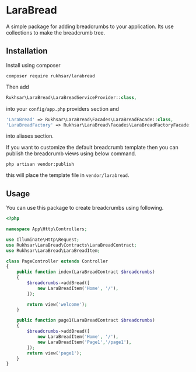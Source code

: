 # LaraBread

A simple package for adding breadcrumbs to your application. Its use collections to make the breadcrumb tree.

## Installation

Install using composer 

```
composer require rukhsar/larabread
```

Then add 

```php
Rukhsar\LaraBread\LaraBreadServiceProvider::class,
```
into your `config/app.php`   providers section and 

```php
'LaraBread' => Rukhsar\LaraBread\Facades\LaraBreadFacade::class,
'LaraBreadFactory' => Rukhsar\LaraBread\Facades\LaraBreadFactoryFacade::class,
```

into aliases section. 

If you want to customize the default breadcrumb template then you can publish the breadcrumb views using below command.

```
php artisan vendor:publish
```

this will place the template file in `vendor/larabread`.

## Usage

You can use this package to create breadcrumbs using following.

```php
<?php

namespace App\Http\Controllers;

use Illuminate\Http\Request;
use Rukhsar\LaraBread\Contracts\LaraBreadContract;
use Rukhsar\LaraBread\LaraBreadItem;

class PageController extends Controller
{
    public function index(LaraBreadContract $breadcrumbs)
    {
        $breadcrumbs->addBread([
            new LaraBreadItem('Home', '/'),
        ]);

        return view('welcome');
    }

    public function page1(LaraBreadContract $breadcrumbs)
    {
        $breadcrumbs->addBread([
            new LaraBreadItem('Home', '/'),
            new LaraBreadItem('Page1','/page1'),
        ]);
        return view('page1');
    }
}
```

